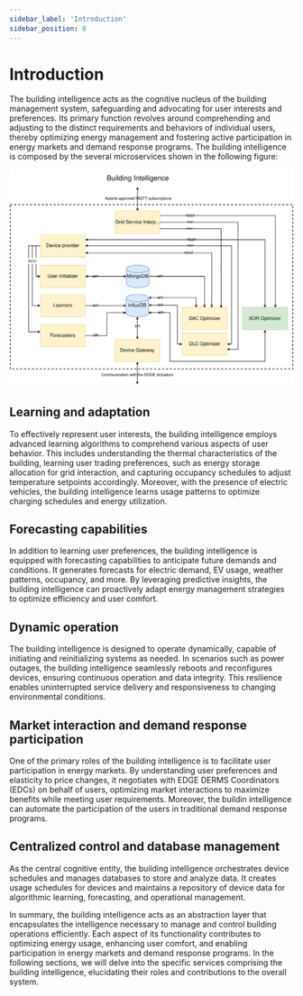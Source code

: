 ```yaml
---
sidebar_label: 'Introduction'
sidebar_position: 0
---
```


# Introduction

The building intelligence acts as the cognitive nucleus of the building management system, safeguarding and advocating for user interests and preferences. Its primary function revolves around comprehending and adjusting to the distinct requirements and behaviors of individual users, thereby optimizing energy management and fostering active participation in energy markets and demand response programs. The building intelligence is composed by the several microservices shown in the following figure: 

![Example architecture of EDCs](../../static/img/building-intelligence/building-intelligence.svg)


## Learning and adaptation
To effectively represent user interests, the building intelligence employs advanced learning algorithms to comprehend various aspects of user behavior. This includes understanding the thermal characteristics of the building, learning user trading preferences, such as energy storage allocation for grid interaction, and capturing occupancy schedules to adjust temperature setpoints accordingly. Moreover, with the presence of electric vehicles, the building intelligence learns usage patterns to optimize charging schedules and energy utilization.

## Forecasting capabilities
In addition to learning user preferences, the building intelligence is equipped with forecasting capabilities to anticipate future demands and conditions. It generates forecasts for electric demand, EV usage, weather patterns, occupancy, and more. By leveraging predictive insights, the building intelligence can proactively adapt energy management strategies to optimize efficiency and user comfort.

## Dynamic operation
The building intelligence is designed to operate dynamically, capable of initiating and reinitializing systems as needed. In scenarios such as power outages, the building intelligence seamlessly reboots and reconfigures devices, ensuring continuous operation and data integrity. This resilience enables uninterrupted service delivery and responsiveness to changing environmental conditions.

## Market interaction and demand response participation
One of the primary roles of the building intelligence is to facilitate user participation in energy markets. By understanding user preferences and elasticity to price changes, it negotiates with EDGE DERMS Coordinators (EDCs) on behalf of users, optimizing market interactions to maximize benefits while meeting user requirements. Moreover, the buildin intelligence can automate the participation of the users in traditional demand response programs.

## Centralized control and database management
As the central cognitive entity, the building intelligence orchestrates device schedules and manages databases to store and analyze data. It creates usage schedules for devices and maintains a repository of device data for algorithmic learning, forecasting, and operational management.

In summary, the building intelligence acts as an abstraction layer that encapsulates the intelligence necessary to manage and control building operations efficiently. Each aspect of its functionality contributes to optimizing energy usage, enhancing user comfort, and enabling participation in energy markets and demand response programs. In the following sections, we will delve into the specific services comprising the building intelligence, elucidating their roles and contributions to the overall system.